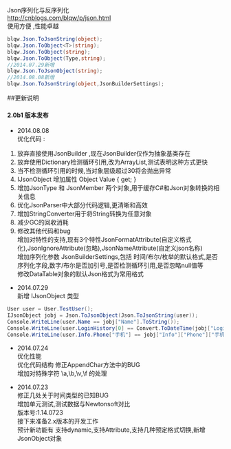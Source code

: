 Json序列化与反序列化  
http://cnblogs.com/blqw/p/json.html  
使用方便 ,性能卓越  
```csharp
blqw.Json.ToJsonString(object);
blqw.Json.ToObject<T>(string);
blqw.Json.ToObject(string);
blqw.Json.ToObject(Type,string);
//2014.07.29新增
blqw.Json.ToJsonObject(string);
//2014.08.08新增
blqw.Json.ToJsonString(object,JsonBuilderSettings);
```

##更新说明
#### 2.0b1 版本发布  
* 2014.08.08   
优化代码 :  
 1. 放弃直接使用JsonBuilder ,现在JsonBuilder仅作为抽象基类存在  
 1. 放弃使用Dictionary检测循环引用,改为ArrayList,测试表明这种方式更快  
 1. 当不检测循环引用的时候,当对象层级超过30将会抛出异常  
 1. IJsonObject 增加属性 Object Value { get; }  
 1. 增加JsonType 和 JsonMember 两个对象,用于缓存C#和Json对象转换的相关信息  
 1. 优化JsonParser中大部分代码逻辑,更清晰和高效  
 1. 增加StringConverter用于将String转换为任意对象  
 1. 减少GC的回收消耗  
 1. 修改其他代码和bug  
增加对特性的支持,现有3个特性JsonFormatAttribute(自定义格式化),JsonIgnoreAttribute(忽略),JsonNameAttribute(自定义json名称)  
增加序列化参数 JsonBuilderSettings,包括 时间/布尔/枚举的默认格式,是否序列化字段,数字/布尔是否加引号,是否检测循环引用,是否忽略null值等  
修改DataTable对象的默认Json格式为常用格式  

* 2014.07.29  
新增 IJsonObject 类型  
```csharp
User user = User.TestUser();
IJsonObject jobj = Json.ToJsonObject(Json.ToJsonString(user));
Console.WriteLine(user.Name == jobj["Name"].ToString());
Console.WriteLine(user.LoginHistory[0] == Convert.ToDateTime(jobj["LoginHistory"][0]));
Console.WriteLine(user.Info.Phone["手机"] == jobj["Info"]["Phone"]["手机"].ToString());
```

* 2014.07.24  
优化性能  
优化代码结构
修正AppendChar方法中的BUG  
增加对特殊字符 \a,\b,\v,\f 的处理  
  
* 2014.07.23  
修正几处关于时间类型的已知BUG  
增加单元测试,测试数据与Newtonsoft对比  
版本号:1.14.0723  
接下来准备2.x版本的开发工作  
预计新功能有  支持dynamic,支持Attribute,支持几种预定格式切换,新增JsonObject对象